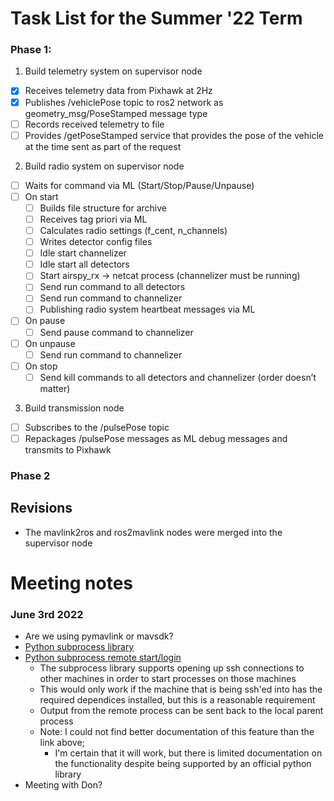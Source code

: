 # Task List for the Summer '22 Term 

### Phase 1:

1. Build telemetry system on supervisor node

- [x] Receives telemetry data from Pixhawk at 2Hz
- [x] Publishes /vehiclePose topic to ros2 network as geometry_msg/PoseStamped message type
- [ ] Records received telemetry to file
- [ ] Provides /getPoseStamped service that provides the pose of the vehicle at the time sent as part of the request

2. Build radio system on supervisor node

- [ ] Waits for command via ML (Start/Stop/Pause/Unpause)
- [ ] On start
  - [ ] Builds file structure for archive
  - [ ] Receives tag priori via ML
  - [ ] Calculates radio settings (f_cent, n_channels)
  - [ ] Writes detector config files
  - [ ] Idle start channelizer
  - [ ] Idle start all detectors
  - [ ] Start airspy_rx -> netcat process (channelizer must be running)
  - [ ] Send run command to all detectors 
  - [ ] Send run command to channelizer
  - [ ] Publishing radio system heartbeat messages via ML
- [ ] On pause
  - [ ] Send pause command to channelizer
- [ ] On unpause
  - [ ] Send run command to channelizer
- [ ] On stop
  - [ ]  Send kill commands to all detectors and channelizer (order doesn’t matter)

3. Build transmission node

- [ ] Subscribes to the /pulsePose topic
- [ ] Repackages /pulsePose messages as ML debug messages and transmits to Pixhawk 

### Phase 2



## Revisions 

- The mavlink2ros and ros2mavlink nodes were merged into the supervisor node

# Meeting notes 

### June 3rd 2022 

- Are we using pymavlink or mavsdk? 
- [Python subprocess library](https://docs.python.org/3/library/subprocess.html) 
- [Python subprocess remote start/login](https://programmer.group/experience-sharing-the-best-practice-of-remote-login-server-with-python.html)
  - The subprocess library supports opening up ssh connections to other machines in order to start processes on those machines 
  - This would only work if the machine that is being ssh'ed into has the required dependices installed, but this is a reasonable requirement 
  - Output from the remote process can be sent back to the local parent process
  - Note: I could not find better documentation of this feature than the link above;
    - I'm certain that it will work, but there is limited documentation on the functionality despite being supported by an official python library 
 - Meeting with Don? 
